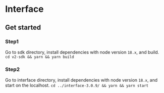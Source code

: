 # Interface

## Get started
### Step1
Go to sdk directory, install dependencies with node version `18.x`, and build.
```cd v2-sdk && yarn && yarn build```
### Step2
Go to interface directory, install dependencies with node version `18.x`, and start on the localhost.
```cd ../interface-3.0.9/ && yarn && yarn start```